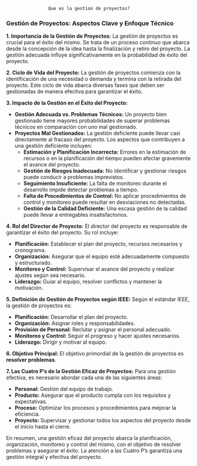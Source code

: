                     Que es la gestion de proyectos?

### Gestión de Proyectos: Aspectos Clave y Enfoque Técnico

**1. Importancia de la Gestión de Proyectos:**
La gestión de proyectos es crucial para el éxito del mismo. Se trata de un proceso continuo que abarca desde la concepción de la idea hasta la finalización y retiro del proyecto. La gestión adecuada influye significativamente en la probabilidad de éxito del proyecto.

**2. Ciclo de Vida del Proyecto:**
La gestión de proyectos comienza con la identificación de una necesidad o demanda y termina con la retirada del proyecto. Este ciclo de vida abarca diversas fases que deben ser gestionadas de manera efectiva para garantizar el éxito.

**3. Impacto de la Gestión en el Éxito del Proyecto:**
- **Gestión Adecuada vs. Problemas Técnicos:** Un proyecto bien gestionado tiene mayores probabilidades de superar problemas técnicos en comparación con uno mal gestionado.
- **Proyectos Mal Gestionados:** La gestión deficiente puede llevar casi directamente al fracaso del proyecto. Los aspectos que contribuyen a una gestión deficiente incluyen:
  - **Estimación y Planificación Incorrecta:** Errores en la estimación de recursos o en la planificación del tiempo pueden afectar gravemente el avance del proyecto.
  - **Gestión de Riesgos Inadecuada:** No identificar y gestionar riesgos puede conducir a problemas imprevistos.
  - **Seguimiento Insuficiente:** La falta de monitoreo durante el desarrollo impide detectar problemas a tiempo.
  - **Falta de Procedimientos de Control:** No aplicar procedimientos de control y monitoreo puede resultar en desviaciones no detectadas.
  - **Gestión de la Calidad Deficiente:** Una escasa gestión de la calidad puede llevar a entregables insatisfactorios.

**4. Rol del Director de Proyecto:**
El director del proyecto es responsable de garantizar el éxito del proyecto. Su rol incluye:
  - **Planificación:** Establecer el plan del proyecto, recursos necesarios y cronograma.
  - **Organización:** Asegurar que el equipo esté adecuadamente compuesto y estructurado.
  - **Monitoreo y Control:** Supervisar el avance del proyecto y realizar ajustes según sea necesario.
  - **Liderazgo:** Guiar al equipo, resolver conflictos y mantener la motivación.

**5. Definición de Gestión de Proyectos según IEEE:**
Según el estándar IEEE, la gestión de proyectos es:
  - **Planificación:** Desarrollar el plan del proyecto.
  - **Organización:** Asignar roles y responsabilidades.
  - **Provisión de Personal:** Reclutar y asignar el personal adecuado.
  - **Monitoreo y Control:** Seguir el progreso y hacer ajustes necesarios.
  - **Liderazgo:** Dirigir y motivar al equipo.

**6. Objetivo Principal:**
El objetivo primordial de la gestión de proyectos es **resolver problemas**. 

**7. Las Cuatro P’s de la Gestión Eficaz de Proyectos:**
Para una gestión efectiva, es necesario abordar cada una de las siguientes áreas:
  - **Personal:** Gestión del equipo de trabajo.
  - **Producto:** Asegurar que el producto cumpla con los requisitos y expectativas.
  - **Proceso:** Optimizar los procesos y procedimientos para mejorar la eficiencia.
  - **Proyecto:** Supervisar y gestionar todos los aspectos del proyecto desde el inicio hasta el cierre.

En resumen, una gestión eficaz del proyecto abarca la planificación, organización, monitoreo y control del mismo, con el objetivo de resolver problemas y asegurar el éxito. La atención a las Cuatro P’s garantiza una gestión integral y efectiva del proyecto.